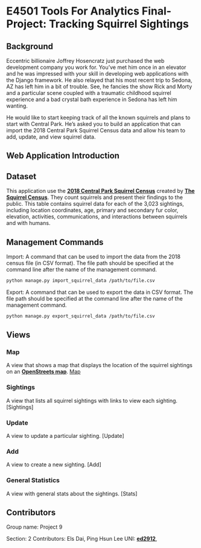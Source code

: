 # E4501 Tools For Analytics Final-Project: Tracking Squirrel Sightings

## Background
Eccentric billionaire Joffrey Hosencratz just purchased the web development company you work for. You’ve met him once in an elevator and he was impressed with your skill in developing web applications with the Django framework. He also relayed that his most recent trip to Sedona, AZ has left him in a bit of trouble. See, he fancies the show Rick and Morty and a particular scene coupled with a traumatic childhood squirrel experience and a bad crystal bath experience in Sedona has left him wanting.

He would like to start keeping track of all the known squirrels and plans to start with Central Park. He’s asked you to build an application that can import the 2018 Central Park Squirrel Census data and allow his team to add, update, and view squirrel data. 

## Web Application Introduction

## Dataset
This application use the [**2018 Central Park Squirrel Census**](https://data.cityofnewyork.us/Environment/2018-Central-Park-Squirrel-Census-Squirrel-Data/vfnx-vebw) created by [**The Squirrel Census**](https://www.thesquirrelcensus.com/).
They count squirrels and present their findings to the public. This table contains squirrel data for each of the 3,023 sightings, including location coordinates, age, primary and secondary fur color, elevation, activities, communications, and interactions between squirrels and with humans.

## Management Commands
Import: A command that can be used to import the data from the 2018 census file (in CSV format). The file path should be specified at the command line after the name of the management command. 
```sh
python manage.py import_squirrel_data /path/to/file.csv
```
Export: A command that can be used to export the data in CSV format. The file path should be specified at the command line after the name of the management command. 
```sh
python manage.py export_squirrel_data /path/to/file.csv
```

## Views
### Map
A view that shows a map that displays the location of the squirrel sightings on an [**OpenStreets map**](https://www.openstreetmap.org/about/).
[Map](https://probable-sprite-290407.appspot.com/map/)

### Sightings
A view that lists all squirrel sightings with links to view each sighting.
[Sightings]

### Update
A view to update a particular sighting.
[Update]

### Add
A view to create a new sighting.
[Add]

### General Statistics
A view with general stats about the sightings.
[Stats]

## Contributors
Group name: Project 9

Section: 2
Contributors: Els Dai, Ping Hsun Lee
UNI: [**ed2912**](https://github.com/els0911), 
